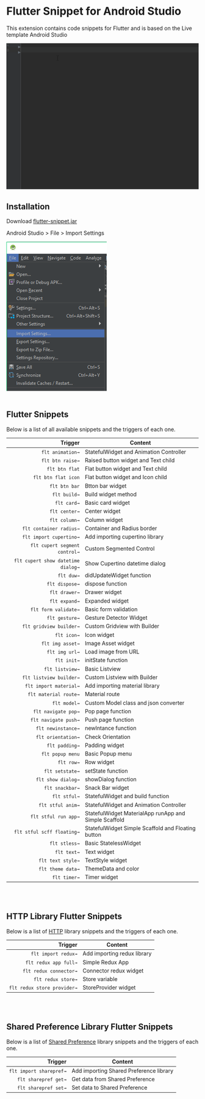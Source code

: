 # Flutter Snippet for Android Studio
This extension contains code snippets for Flutter and is based on the Live template Android Studio

![create Flutter Widget](images/a1.gif)

## Installation
Download [flutter-snippet.jar](https://github.com/benznest/flutter-snippet/raw/master/flutter-snippet.jar)

Android Studio > File > Import Settings<br />

![Import setting](images/1.png)<br /><br />

## Flutter Snippets

Below is a list of all available snippets and the triggers of each one. 

| Trigger                             | Content |
| -------:                            | ------- |
| `flt animation→`                    | StatefulWidget and Animation Controller |
| `flt btn raise→`                    | Raised button widget and Text child |
| `flt btn flat`                      | Flat button widget and Text child |
| `flt btn flat icon`                 | Flat button widget and Icon child |
| `flt btn bar`                       | Btton bar widget |
| `flt build→`                        | Build widget method |
| `flt card→`                         | Basic card widget |
| `flt center→`                       | Center widget |
| `flt column→`                       | Column widget |
| `flt container radius→`             | Container and Radius border |
| `flt import cupertino→`             | Add importing cupertino library |
| `flt cupert segment control→`       | Custom Segmented Control |
| `flt cupert show datetime dialog→`  | Show Cupertino datetime dialog |
| `flt duw→`                          | didUpdateWidget function |
| `flt dispose→`                      | dispose function |
| `flt drawer→`                       | Drawer widget |
| `flt expand→`                       | Expanded widget |
| `flt form validate→`                | Basic form validation |
| `flt gesture→`                      | Gesture Detector Widget |
| `flt gridview builder→`             | Custom Gridview with Builder |
| `flt icon→`                         | Icon widget |
| `flt img asset→`                    | Image Asset widget |
| `flt img url→`                      | Load image from URL |
| `flt init→`                         | initState function |
| `flt listview→`                     | Basic Listview |
| `flt listview builder→`             | Custom Listview with Builder |
| `flt import material→`              | Add importing material library |
| `flt material route→`               | Material route |
| `flt model→`                        | Custom Model class and json converter |
| `flt navigate pop→`                 | Pop page function |
| `flt navigate push→`                | Push page function |
| `flt newinstance→`                  | newIntance function |
| `flt orientation→`                  | Check Orientation |
| `flt padding→`                      | Padding widget |
| `flt popup menu`                    | Basic Popup menu |
| `flt row→`                          | Row widget |
| `flt setstate→`                     | setState function |
| `flt show dialog→`                  | showDialog function |
| `flt snackbar→`                     | Snack Bar widget |
| `flt stful→`                        | StatefulWidget and build function |
| `flt stful anim→`                   | StatefulWidget and Animation Controller |
| `flt stful run app→`                | StatefulWidget MaterialApp runApp and Simple Scaffold |
| `flt stful scff floating→`          | StatefulWidget Simple Scaffold and Floating button |
| `flt stless→`                       | Basic StatelessWidget |
| `flt text→`                         | Text widget |
| `flt text style→`                   | TextStyle widget |
| `flt theme data→`                   | ThemeData and color |
| `flt timer→`                        | Timer widget |
<br /><br />
## HTTP Library Flutter Snippets

Below is a list of [HTTP](https://pub.dartlang.org/packages/http) library snippets and the triggers of each one. 

| Trigger                             | Content |
| -------:                            | ------- |
| `flt import redux→`                 | Add importing redux library |
| `flt redux app full→`               | Simple Redux App |
| `flt redux connector→`              | Connector redux widget|
| `flt redux store→`                  | Store variable |
| `flt redux store provider→`         | StoreProvider widget |
<br /><br />
## Shared Preference Library Flutter Snippets

Below is a list of [Shared Preference](https://pub.dartlang.org/packages/shared_preferences) library snippets and the triggers of each one. 


| Trigger                             | Content |
| -------:                            | ------- |
| `flt import sharepref→`             | Add importing Shared Preference library |
| `flt sharepref get→`                | Get data from Shared Preference |
| `flt sharepref set→`                | Set data to Shared Preference|

